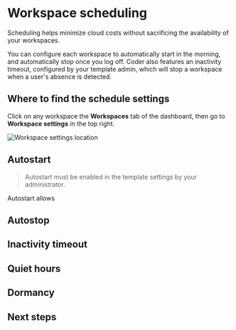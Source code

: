 # Workspace scheduling

Scheduling helps minimize cloud costs without sacrificing the availability of your workspaces. 

You can configure each workspace to automatically start in the morning, and automatically stop once you log off. Coder also features an inactivity timeout, configured by your template admin, which will stop a workspace when a user's absence is detected.  

## Where to find the schedule settings

Click on any workspace the **Workspaces** tab of the dashboard, then go to **Workspace settings** in the top right.

![Workspace settings location](../images/user-guides/workspace-settings-locaiton.png)

## Autostart

> Autostart must be enabled in the template settings by your administrator. 

Autostart allows 

## Autostop

## Inactivity timeout

## Quiet hours

## Dormancy

## Next steps
